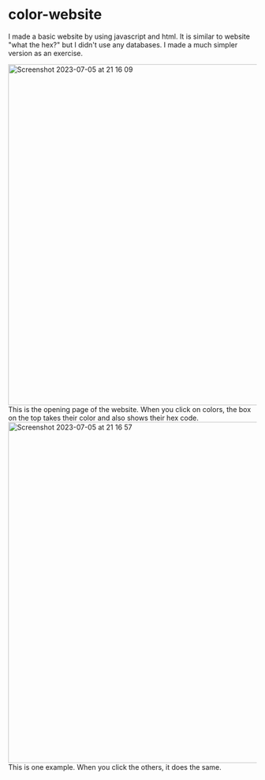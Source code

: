 # color-website
I made a basic website by using javascript and html. It is similar to website "what the hex?" but I didn't use any databases. I made a much simpler version as an exercise. 

<img width="691" alt="Screenshot 2023-07-05 at 21 16 09" src="https://github.com/berilcinel/color-website/assets/113047215/26d4a806-56a3-435b-a089-387abbd61ad6">
This is the opening page of the website. When you click on colors, the box on the top takes their color and also shows their hex code. 

<img width="691" alt="Screenshot 2023-07-05 at 21 16 57" src="https://github.com/berilcinel/color-website/assets/113047215/40ca5f12-ade1-4dc2-94f1-5051f510829e">
This is one example. When you click the others, it does the same. 
